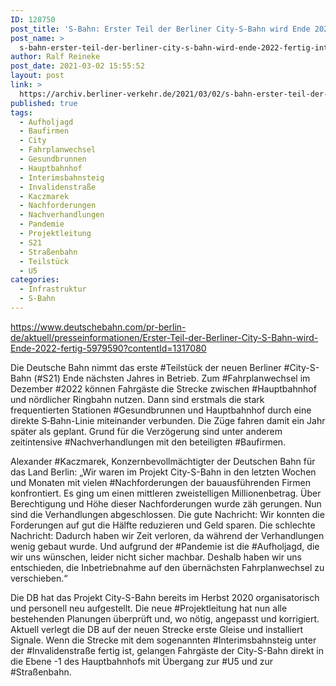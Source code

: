 ```yaml
---
ID: 128750
post_title: 'S-Bahn: Erster Teil der Berliner City-S-Bahn wird Ende 2022 fertig Intensive Nachverhandlungen mit den Baufirmen haben Geld gespart und Zeit gekostet, aus DB'
post_name: >
  s-bahn-erster-teil-der-berliner-city-s-bahn-wird-ende-2022-fertig-intensive-nachverhandlungen-mit-den-baufirmen-haben-geld-gespart-und-zeit-gekostet-aus-db
author: Ralf Reineke
post_date: 2021-03-02 15:55:52
layout: post
link: >
  https://archiv.berliner-verkehr.de/2021/03/02/s-bahn-erster-teil-der-berliner-city-s-bahn-wird-ende-2022-fertig-intensive-nachverhandlungen-mit-den-baufirmen-haben-geld-gespart-und-zeit-gekostet-aus-db/
published: true
tags:
  - Aufholjagd
  - Baufirmen
  - City
  - Fahrplanwechsel
  - Gesundbrunnen
  - Hauptbahnhof
  - Interimsbahnsteig
  - Invalidenstraße
  - Kaczmarek
  - Nachforderungen
  - Nachverhandlungen
  - Pandemie
  - Projektleitung
  - S21
  - Straßenbahn
  - Teilstück
  - U5
categories:
  - Infrastruktur
  - S-Bahn
---
```

https://www.deutschebahn.com/pr-berlin-de/aktuell/presseinformationen/Erster-Teil-der-Berliner-City-S-Bahn-wird-Ende-2022-fertig-5979590?contentId=1317080

Die Deutsche Bahn nimmt das erste #Teilstück der neuen Berliner #City-S-Bahn (#S21) Ende nächsten Jahres in Betrieb. Zum #Fahrplanwechsel im Dezember #2022 können Fahrgäste die Strecke zwischen #Hauptbahnhof und nördlicher Ringbahn nutzen. Dann sind erstmals die stark frequentierten Stationen #Gesundbrunnen und Hauptbahnhof durch eine direkte S‑Bahn-Linie miteinander verbunden. Die Züge fahren damit ein Jahr später als geplant. Grund für die Verzögerung sind unter anderem zeitintensive #Nachverhandlungen mit den beteiligten #Baufirmen.

Alexander #Kaczmarek, Konzernbevollmächtigter der Deutschen Bahn für das Land Berlin: „Wir waren im Projekt City-S-Bahn in den letzten Wochen und Monaten mit vielen #Nachforderungen der bauausführenden Firmen konfrontiert. Es ging um einen mittleren zweistelligen Millionenbetrag. Über Berechtigung und Höhe dieser Nachforderungen wurde zäh gerungen. Nun sind die Verhandlungen abgeschlossen. Die gute Nachricht: Wir konnten die Forderungen auf gut die Hälfte reduzieren und Geld sparen. Die schlechte Nachricht: Dadurch haben wir Zeit verloren, da während der Verhandlungen wenig gebaut wurde. Und aufgrund der #Pandemie ist die #Aufholjagd, die wir uns wünschen, leider nicht sicher machbar. Deshalb haben wir uns entschieden, die Inbetriebnahme auf den übernächsten Fahrplanwechsel zu verschieben.“

Die DB hat das Projekt City-S-Bahn bereits im Herbst 2020 organisatorisch und personell neu aufgestellt. Die neue #Projektleitung hat nun alle bestehenden Planungen überprüft und, wo nötig, angepasst und korrigiert. Aktuell verlegt die DB auf der neuen Strecke erste Gleise und installiert Signale. Wenn die Strecke mit dem sogenannten #Interimsbahnsteig unter der #Invalidenstraße fertig ist, gelangen Fahrgäste der City-S-Bahn direkt in die Ebene -1 des Hauptbahnhofs mit Übergang zur #U5 und zur #Straßenbahn.